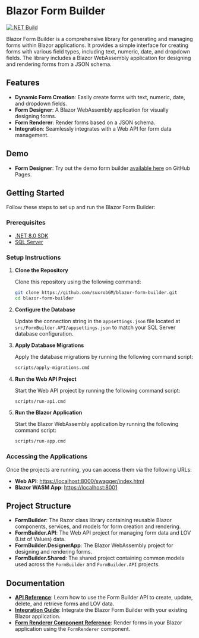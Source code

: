 # Blazor Form Builder
[![.NET Build](https://github.com/suxrobGM/blazor-form-builder/actions/workflows/deploy-pages.yml/badge.svg)](https://github.com/suxrobGM/blazor-form-builder/actions/workflows/deploy-pages.yml)

Blazor Form Builder is a comprehensive library for generating and managing forms within Blazor applications. 
It provides a simple interface for creating forms with various field types, including text, numeric, date, and dropdown fields. 
The library includes a Blazor WebAssembly application for designing and rendering forms from a JSON schema.

## Features

- **Dynamic Form Creation**: Easily create forms with text, numeric, date, and dropdown fields.
- **Form Designer**: A Blazor WebAssembly application for visually designing forms.
- **Form Renderer**: Render forms based on a JSON schema.
- **Integration**: Seamlessly integrates with a Web API for form data management.

## Demo
- **Form Designer**: Try out the demo form builder [available here](https://suxrobGM.github.io/blazor-form-builder) on GitHub Pages.

## Getting Started

Follow these steps to set up and run the Blazor Form Builder:

### Prerequisites

- [.NET 8.0 SDK](https://dotnet.microsoft.com/download/dotnet/8.0)
- [SQL Server](https://www.microsoft.com/en-us/sql-server/sql-server-downloads)

### Setup Instructions

1. **Clone the Repository**

   Clone this repository using the following command:
   ```sh
   git clone https://github.com/suxrobGM/blazor-form-builder.git
   cd blazor-form-builder
   ```

2. **Configure the Database**

   Update the connection string in the `appsettings.json` file located at `src/FormBuilder.API/appsettings.json` to match your SQL Server database configuration.

3. **Apply Database Migrations**

   Apply the database migrations by running the following command script:
   ```sh
   scripts/apply-migrations.cmd
   ```

4. **Run the Web API Project**

   Start the Web API project by running the following command script:
   ```sh
   scripts/run-api.cmd
   ```

5. **Run the Blazor Application**

   Start the Blazor WebAssembly application by running the following command script:
   ```sh
   scripts/run-app.cmd
   ```

### Accessing the Applications

Once the projects are running, you can access them via the following URLs:

- **Web API**: [https://localhost:8000/swagger/index.html](https://localhost:8000/swagger/index.html)
- **Blazor WASM App**: [https://localhost:8001](https://localhost:8001)

## Project Structure

- **FormBuilder**: The Razor class library containing reusable Blazor components, services, and models for form creation and rendering.
- **FormBuilder.API**: The Web API project for managing form data and LOV (List of Values) data.
- **FormBuilder.DesignerApp**: The Blazor WebAssembly project for designing and rendering forms.
- **FormBuilder.Shared**: The shared project containing common models used across the `FormBuilder` and `FormBuilder.API` projects.

## Documentation
- **[API Reference](docs/api-reference.md)**: Learn how to use the Form Builder API to create, update, delete, and retrieve forms and LOV data.
- **[Integration Guide](docs/integration-guide.md)**: Integrate the Blazor Form Builder with your existing Blazor application.
- **[Form Renderer Component Reference](docs/form-renderer.md)**: Render forms in your Blazor application using the `FormRenderer` component.
